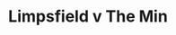 ---
year: "1990"
serialNumber: "0114" 
game: "Limpsfield"
title: "Limpsfield v The Min"
gameLocation: "Limpsfield"
gameDate: "/1990"
result: ""
resultType: ""
type: "game"
---